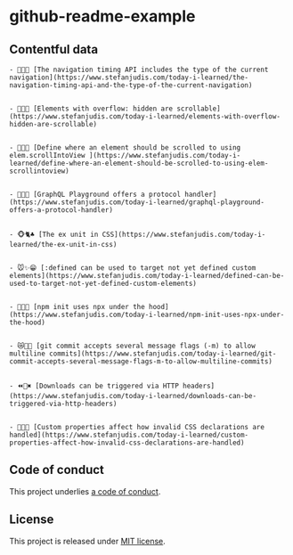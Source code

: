 # github-readme-example

## Contentful data










<!-- CONTENTFUL_START -->

    - 🔩🚢😮 [The navigation timing API includes the type of the current navigation](https://www.stefanjudis.com/today-i-learned/the-navigation-timing-api-and-the-type-of-the-current-navigation)
  

    - 🎎🎤💡 [Elements with overflow: hidden are scrollable](https://www.stefanjudis.com/today-i-learned/elements-with-overflow-hidden-are-scrollable)
  

    - 🐰💆🍴 [Define where an element should be scrolled to using elem.scrollIntoView ](https://www.stefanjudis.com/today-i-learned/define-where-an-element-should-be-scrolled-to-using-elem-scrollintoview)
  

    - 🚆💑🔰 [GraphQL Playground offers a protocol handler](https://www.stefanjudis.com/today-i-learned/graphql-playground-offers-a-protocol-handler)
  

    - 🐵🐈♣️ [The ex unit in CSS](https://www.stefanjudis.com/today-i-learned/the-ex-unit-in-css)
  

    - 🐭✨😁 [:defined can be used to target not yet defined custom elements](https://www.stefanjudis.com/today-i-learned/defined-can-be-used-to-target-not-yet-defined-custom-elements)
  

    - 👃📙🏡 [npm init uses npx under the hood](https://www.stefanjudis.com/today-i-learned/npm-init-uses-npx-under-the-hood)
  

    - 😿🚂🚎 [git commit accepts several message flags (-m) to allow multiline commits](https://www.stefanjudis.com/today-i-learned/git-commit-accepts-several-message-flags-m-to-allow-multiline-commits)
  

    - ⏪🔸✖️ [Downloads can be triggered via HTTP headers](https://www.stefanjudis.com/today-i-learned/downloads-can-be-triggered-via-http-headers)
  

    - 🔺💴🍊 [Custom properties affect how invalid CSS declarations are handled](https://www.stefanjudis.com/today-i-learned/custom-properties-affect-how-invalid-css-declarations-are-handled)
  
<!-- CONTENTFUL_END -->
  
  
  
  
  
  
  
  
  

## Code of conduct

This project underlies [a code of conduct](./CODE-OF-CONDUCT.md).

## License

This project is released under [MIT license](./LICENSE).
